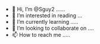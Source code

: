 - 👋 Hi, I’m @Sguy2 ......
- 👀 I’m interested in reading ...
- 🌱 I’m currently learning .....
- 💞️ I’m looking to collaborate on ....
- 📫 How to reach me .....

<!---
Sguy2/Sguy2 is a ✨ special ✨ repository because its `README.md` (this file) appears on your GitHub profile.
You can click the Preview link to take a look at your changes.
--->
